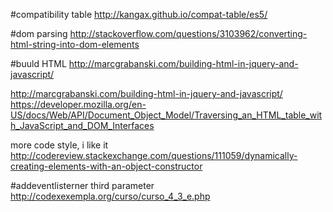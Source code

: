 #compatibility table
http://kangax.github.io/compat-table/es5/

#dom parsing
http://stackoverflow.com/questions/3103962/converting-html-string-into-dom-elements

#buuld HTML
http://marcgrabanski.com/building-html-in-jquery-and-javascript/

http://marcgrabanski.com/building-html-in-jquery-and-javascript/
https://developer.mozilla.org/en-US/docs/Web/API/Document_Object_Model/Traversing_an_HTML_table_with_JavaScript_and_DOM_Interfaces


more code style, i like it
http://codereview.stackexchange.com/questions/111059/dynamically-creating-elements-with-an-object-constructor


#addeventlisterner third parameter
http://codexexempla.org/curso/curso_4_3_e.php